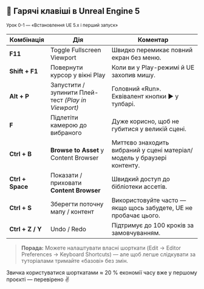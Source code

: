 ## 🎹 Гарячі клавіші в Unreal Engine 5  
<sub>Урок 0-1 — «Встановлення UE 5.x і перший запуск»</sub>

| Комбінація | Дія | Коментар |
|------------|-----|----------|
| **F11** | Toggle Fullscreen Viewport | Швидко перемикає повний екран без меню. |
| **Shift + F1** | Повернути курсор у вікні Play | Коли ви у Play-режимі й UE захопив мишу. |
| **Alt + P** | Запустити / зупинити Плей-тест *(Play in Viewport)* | Головний «Run». Еквівалент кнопки ▶️ у тулбарі. |
| **F** | Підлетіти камерою до вибраного | Дуже корисно, щоб не губитися у великій сцені. |
| **Ctrl + B**    | **Browse to Asset** у Content Browser             | Миттєво знаходить вибраний у сцені матеріал/модель у браузері контенту. |
| **Ctrl + Space**| Показати / приховати **Content Browser**          | Швидкий доступ до бібліотеки ассетів. |
| **Ctrl + S** | Зберегти поточну мапу / контент | Використовуйте часто — якщо щось забудете, UE не пробачає цього. |
| **Ctrl + Z / Y** | Undo / Redo | Підтримує до 100 кроків за замовчуванням. |

> **Порада:** Можете налаштувати власні шорткати (Edit → Editor Preferences → Keyboard Shortcuts) — але щоб легше слідкувати за туторіалами тримайте «базові» без змін.

Звичка користуватися шорткатами ≈ 20 % економії часу вже у першому проєкті — перевірено ✌️

